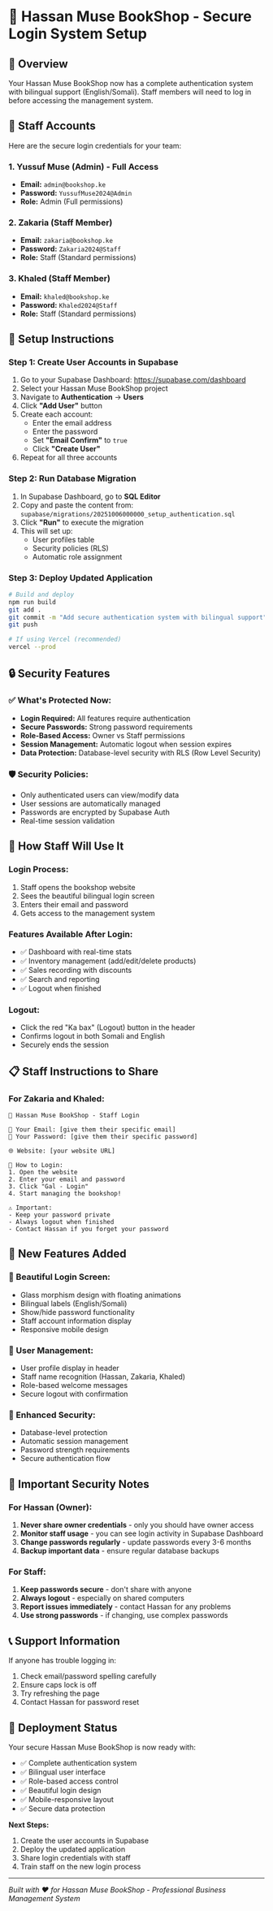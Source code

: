 # 🔐 Hassan Muse BookShop - Secure Login System Setup

## 🌟 Overview

Your Hassan Muse BookShop now has a complete authentication system with bilingual support (English/Somali). Staff members will need to log in before accessing the management system.

## 👥 Staff Accounts

Here are the secure login credentials for your team:

### 1. Yussuf Muse (Admin) - Full Access

- **Email:** `admin@bookshop.ke`
- **Password:** `YussufMuse2024@Admin`
- **Role:** Admin (Full permissions)

### 2. Zakaria (Staff Member)

- **Email:** `zakaria@bookshop.ke`
- **Password:** `Zakaria2024@Staff`
- **Role:** Staff (Standard permissions)

### 3. Khaled (Staff Member)

- **Email:** `khaled@bookshop.ke`
- **Password:** `Khaled2024@Staff`
- **Role:** Staff (Standard permissions)

## 🚀 Setup Instructions

### Step 1: Create User Accounts in Supabase

1. Go to your Supabase Dashboard: https://supabase.com/dashboard
2. Select your Hassan Muse BookShop project
3. Navigate to **Authentication** → **Users**
4. Click **"Add User"** button
5. Create each account:
   - Enter the email address
   - Enter the password
   - Set **"Email Confirm"** to `true`
   - Click **"Create User"**
6. Repeat for all three accounts

### Step 2: Run Database Migration

1. In Supabase Dashboard, go to **SQL Editor**
2. Copy and paste the content from: `supabase/migrations/20251006000000_setup_authentication.sql`
3. Click **"Run"** to execute the migration
4. This will set up:
   - User profiles table
   - Security policies (RLS)
   - Automatic role assignment

### Step 3: Deploy Updated Application

```bash
# Build and deploy
npm run build
git add .
git commit -m "Add secure authentication system with bilingual support"
git push

# If using Vercel (recommended)
vercel --prod
```

## 🔒 Security Features

### ✅ What's Protected Now:

- **Login Required:** All features require authentication
- **Secure Passwords:** Strong password requirements
- **Role-Based Access:** Owner vs Staff permissions
- **Session Management:** Automatic logout when session expires
- **Data Protection:** Database-level security with RLS (Row Level Security)

### 🛡️ Security Policies:

- Only authenticated users can view/modify data
- User sessions are automatically managed
- Passwords are encrypted by Supabase Auth
- Real-time session validation

## 📱 How Staff Will Use It

### Login Process:

1. Staff opens the bookshop website
2. Sees the beautiful bilingual login screen
3. Enters their email and password
4. Gets access to the management system

### Features Available After Login:

- ✅ Dashboard with real-time stats
- ✅ Inventory management (add/edit/delete products)
- ✅ Sales recording with discounts
- ✅ Search and reporting
- ✅ Logout when finished

### Logout:

- Click the red "Ka bax" (Logout) button in the header
- Confirms logout in both Somali and English
- Securely ends the session

## 📋 Staff Instructions to Share

### For Zakaria and Khaled:

```
🏪 Hassan Muse BookShop - Staff Login

📧 Your Email: [give them their specific email]
🔑 Your Password: [give them their specific password]

🌐 Website: [your website URL]

📱 How to Login:
1. Open the website
2. Enter your email and password
3. Click "Gal - Login"
4. Start managing the bookshop!

⚠️ Important:
- Keep your password private
- Always logout when finished
- Contact Hassan if you forget your password
```

## 🎨 New Features Added

### 🌟 Beautiful Login Screen:

- Glass morphism design with floating animations
- Bilingual labels (English/Somali)
- Show/hide password functionality
- Staff account information display
- Responsive mobile design

### 👤 User Management:

- User profile display in header
- Staff name recognition (Hassan, Zakaria, Khaled)
- Role-based welcome messages
- Secure logout with confirmation

### 🔐 Enhanced Security:

- Database-level protection
- Automatic session management
- Password strength requirements
- Secure authentication flow

## 🚨 Important Security Notes

### For Hassan (Owner):

1. **Never share owner credentials** - only you should have owner access
2. **Monitor staff usage** - you can see login activity in Supabase Dashboard
3. **Change passwords regularly** - update passwords every 3-6 months
4. **Backup important data** - ensure regular database backups

### For Staff:

1. **Keep passwords secure** - don't share with anyone
2. **Always logout** - especially on shared computers
3. **Report issues immediately** - contact Hassan for any problems
4. **Use strong passwords** - if changing, use complex passwords

## 📞 Support Information

If anyone has trouble logging in:

1. Check email/password spelling carefully
2. Ensure caps lock is off
3. Try refreshing the page
4. Contact Hassan for password reset

## 🎉 Deployment Status

Your secure Hassan Muse BookShop is now ready with:

- ✅ Complete authentication system
- ✅ Bilingual user interface
- ✅ Role-based access control
- ✅ Beautiful login design
- ✅ Mobile-responsive layout
- ✅ Secure data protection

**Next Steps:**

1. Create the user accounts in Supabase
2. Deploy the updated application
3. Share login credentials with staff
4. Train staff on the new login process

---

_Built with ❤️ for Hassan Muse BookShop - Professional Business Management System_
